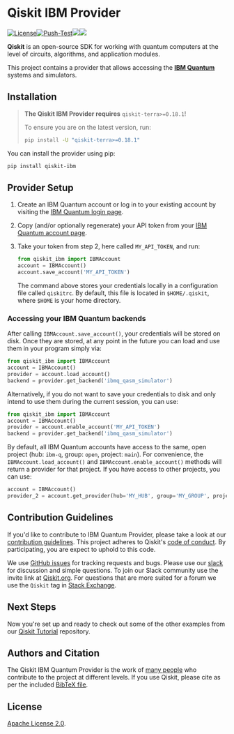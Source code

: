 # Qiskit IBM Provider

[![License](https://img.shields.io/github/license/Qiskit-Partners/qiskit-ibm.svg?style=popout-square)](https://opensource.org/licenses/Apache-2.0)[![Push-Test](https://github.com/Qiskit-Partners/qiskit-ibm/actions/workflows/main.yml/badge.svg)](https://github.com/Qiskit-Partners/qiskit-ibm/actions/workflows/main.yml)[![](https://img.shields.io/github/release/Qiskit-Partners/qiskit-ibm.svg?style=popout-square)](https://github.com/Qiskit-Partners/qiskit-ibm/releases)[![](https://img.shields.io/pypi/dm/qiskit-ibm.svg?style=popout-square)](https://pypi.org/project/qiskit-ibm/)

**Qiskit** is an open-source SDK for working with quantum computers at the level of circuits, algorithms, and application modules.

This project contains a provider that allows accessing the **[IBM Quantum]**
systems and simulators.

## Installation

> **The Qiskit IBM Provider requires** `qiskit-terra>=0.18.1`!
>
> To ensure you are on the latest version, run:
>
> ```bash
> pip install -U "qiskit-terra>=0.18.1"
> ```

You can install the provider using pip:

```bash
pip install qiskit-ibm
```

## Provider Setup

1. Create an IBM Quantum account or log in to your existing account by visiting the [IBM Quantum login page].

2. Copy (and/or optionally regenerate) your API token from your
   [IBM Quantum account page].

3. Take your token from step 2, here called `MY_API_TOKEN`, and run:

   ```python
   from qiskit_ibm import IBMAccount
   account = IBMAccount()
   account.save_account('MY_API_TOKEN')
   ```

   The command above stores your credentials locally in a configuration file called `qiskitrc`.
   By default, this file is located in `$HOME/.qiskit`, where `$HOME` is your home directory.

### Accessing your IBM Quantum backends

After calling `IBMAccount.save_account()`, your credentials will be stored on disk.
Once they are stored, at any point in the future you can load and use them
in your program simply via:

```python
from qiskit_ibm import IBMAccount
account = IBMAccount()
provider = account.load_account()
backend = provider.get_backend('ibmq_qasm_simulator')
```

Alternatively, if you do not want to save your credentials to disk and only
intend to use them during the current session, you can use:

```python
from qiskit_ibm import IBMAccount
account = IBMAccount()
provider = account.enable_account('MY_API_TOKEN')
backend = provider.get_backend('ibmq_qasm_simulator')
```

By default, all IBM Quantum accounts have access to the same, open project
(hub: `ibm-q`, group: `open`, project: `main`). For convenience, the
`IBMAccount.load_account()` and `IBMAccount.enable_account()` methods will return a provider
for that project. If you have access to other projects, you can use:

```python
account = IBMAccount()
provider_2 = account.get_provider(hub='MY_HUB', group='MY_GROUP', project='MY_PROJECT')
```

## Contribution Guidelines

If you'd like to contribute to IBM Quantum Provider, please take a look at our
[contribution guidelines]. This project adheres to Qiskit's [code of conduct].
By participating, you are expect to uphold to this code.

We use [GitHub issues] for tracking requests and bugs. Please use our [slack]
for discussion and simple questions. To join our Slack community use the
invite link at [Qiskit.org]. For questions that are more suited for a forum we
use the `Qiskit` tag in [Stack Exchange].

## Next Steps

Now you're set up and ready to check out some of the other examples from our
[Qiskit Tutorial] repository.

## Authors and Citation

The Qiskit IBM Quantum Provider is the work of [many people] who contribute to the
project at different levels. If you use Qiskit, please cite as per the included
[BibTeX file].

## License

[Apache License 2.0].


[IBM Quantum]: https://www.ibm.com/quantum-computing/
[IBM Quantum login page]:  https://quantum-computing.ibm.com/login
[IBM Quantum account page]: https://quantum-computing.ibm.com/account
[contribution guidelines]: https://github.com/Qiskit-Partners/qiskit-ibm/blob/main/CONTRIBUTING.md
[code of conduct]: https://github.com/Qiskit-Partners/qiskit-ibm/blob/main/CODE_OF_CONDUCT.md
[GitHub issues]: https://github.com/Qiskit-Partners/qiskit-ibm/issues
[slack]: https://qiskit.slack.com
[Qiskit.org]: https://qiskit.org
[Stack Exchange]: https://quantumcomputing.stackexchange.com/questions/tagged/qiskit
[Qiskit Tutorial]: https://github.com/Qiskit/qiskit-tutorial
[many people]: https://github.com/Qiskit-Partners/qiskit-ibm/graphs/contributors
[BibTeX file]: https://github.com/Qiskit/qiskit/blob/master/Qiskit.bib
[Apache License 2.0]: https://github.com/Qiskit-Partners/qiskit-ibm/blob/main/LICENSE.txt
